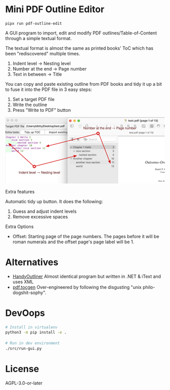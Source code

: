# Mini PDF Outline Editor

```
pipx run pdf-outline-edit
```

A GUI program to import, edit and modify PDF outlines/Table-of-Content through a simple textual format.

The textual format is almost the same as printed books' ToC which has been "rediscovered" multiple times.

1. Indent level -> Nesting level
2. Number at the end -> Page number
3. Text in between -> Title

You can copy and paste existing outline from PDF books and tidy it up a bit to fuse it into the PDF file in 3 easy steps:

1. Set a target PDF file
2. Write the outline
3. Press "Write to PDF" button

<img src="demo.svg" alt="demo"/>

Extra features

Automatic tidy up button. It does the following:

1. Guess and adjust indent levels
2. Remove excessive spaces

Extra Options

* Offset: Starting page of the page numbers. The pages before it will be roman numerals and the offset page's page label will be 1.

# Alternatives

* [HandyOutliner](https://handyoutlinerfo.sourceforge.net/) Almost identical program but written in .NET & iText and uses XML
* [pdf.tocgen](https://github.com/Krasjet/pdf.tocgen) Over-engineered by following the disgusting "unix philo-dogshit-sophy".

# DevOops

```sh
# Install in virtualenv
python3 -m pip install -e .

# Run in dev environment
./src/run-gui.py
```

# License

AGPL-3.0-or-later
